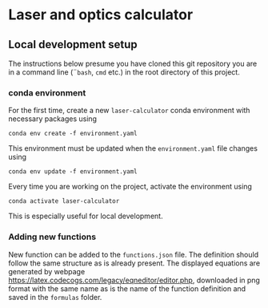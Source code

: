 # Laser and optics calculator

## Local development setup

The instructions below presume you have cloned this git repository you are in a command line
(¨`bash`, `cmd` etc.) in the root directory of this project.

### conda environment

For the first time, create a new `laser-calculator` conda environment with necessary packages using
```
conda env create -f environment.yaml
```

This environment must be updated when the `environment.yaml` file changes using
```
conda env update -f environment.yaml
```

Every time you are working on the project, activate the environment using
```
conda activate laser-calculator
```

This is especially useful for local development.

### Adding new functions

New function can be added to the `functions.json` file. The definition should follow the same structure as is already present. The displayed equations are generated by webpage https://latex.codecogs.com/legacy/eqneditor/editor.php, downloaded in png format with the same name as is the name of the function definition and saved in the `formulas` folder.